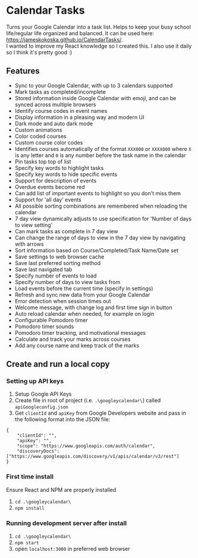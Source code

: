 # Calendar Tasks
Turns your Google Calendar into a task list. Helps to keep your busy school life/regular life organized and balanced. It can be used here: <a href="https://jameskokoska.github.io/CalendarTasks/">https://jameskokoska.github.io/CalendarTasks/</a>.  
I wanted to improve my React knowledge so I created this. I also use it daily so I think it's pretty good :)

## Features
* Sync to your Google Calendar, with up to 3 calendars supported
* Mark tasks as completed/incomplete
* Stored information inside Google Calendar with emoji, and can be synced across multiple browsers
* Identify course codes in event names
* Display information in a pleasing way and modern UI
* Dark mode and auto dark mode
* Custom animations
* Color coded courses
* Custom course color codes
* Identifies courses automatically of the format ```XXX000``` or ```XXXX000``` where ```X``` is any letter and ```0``` is any number before the task name in the calendar
* Pin tasks top top of list
* Specify key words to highlight tasks
* Specify key words to hide specific events
* Support for description of events
* Overdue events become red
* Can add list of important events to highlight so you don't miss them
* Support for 'all day' events
* All possible sorting combinations are remembered when reloading the calendar
* 7 day view dynamically adjusts to use specification for 'Number of days to view setting'
* Can mark tasks as complete in 7 day view
* Can change the range of days to view in the 7 day view by navigating with arrows
* Sort information based on Course/Completed/Task Name/Date set
* Save settings to web browser cache
* Save last preferred sorting method
* Save last navigated tab
* Specify number of events to load
* Specify number of days to view tasks from
* Load events before the current time (specify in settings)
* Refresh and sync new data from your Google Calendar
* Error detection when session times out
* Welcome message, with change log and first time sign in button
* Auto reload calendar when needed, for example on login
* Configurable Pomodoro timer
* Pomodoro timer sounds
* Pomodoro timer tracking, and motivational messages
* Calculate and track your marks across courses
* Add any course name and keep track of the marks

## Create and run a local copy
### Setting up API keys
1. Setup Google API Keys 
2. Create file in root of project (i.e. ```.\googleycalendar\```) called ```apiGoogleconfig.json```
3. Get ```clientId``` and ```apiKey``` from Google Developers website and pass in the following format into the JSON file:
```
{
    "clientId": "",
    "apiKey": "",
    "scope": "https://www.googleapis.com/auth/calendar",
    "discoveryDocs": ["https://www.googleapis.com/discovery/v1/apis/calendar/v3/rest"]
}
```

### First time install
Ensure React and NPM are properly installed
1. ```cd .\googleycalendar\```
2. ```npm install```

### Running development server after install
1. ```cd .\googleycalendar\```
2. ```npm start```
3. open ```localhost:3000``` in preferred web browser

